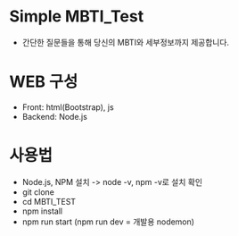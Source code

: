# Simple MBTI_Test
- 간단한 질문들을 통해 당신의 MBTI와 세부정보까지 제공합니다.

# WEB 구성
- Front: html(Bootstrap), js
- Backend: Node.js

# 사용법
- Node.js, NPM 설치 -> node -v, npm -v로 설치 확인
- git clone
- cd MBTI_TEST
- npm install
- npm run start (npm run dev = 개발용 nodemon)
